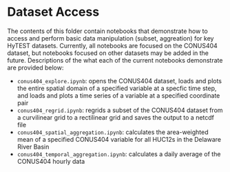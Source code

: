 # Dataset Access

The contents of this folder contain notebooks that demonstrate how to access and perform 
basic data manipulation (subset, aggreation) for key HyTEST datasets. Currently, all 
notebooks are focused on the CONUS404 dataset, but notebooks focused on other datasets may 
be added in the future. Descriptions of the what each of the current notebooks demonstrate 
are provided below:

- `conus404_explore.ipynb`: opens the CONUS404 dataset, loads and plots the entire spatial 
   domain of a specified variable at a specfic time step, and loads and plots a time series 
   of a variable at a specified coordinate pair
- `conus404_regrid.ipynb`: regrids a subset of the CONUS404 dataset from a curvilinear 
   grid to a rectilinear grid and saves the output to a netcdf file
- `conus404_spatial_aggregation.ipynb`: calculates the area-weighted mean of a specified 
   CONUS404 variable for all HUC12s in the Delaware River Basin
- `conus404_temporal_aggregation.ipynb`: calculates a daily average of the CONUS404 hourly data

